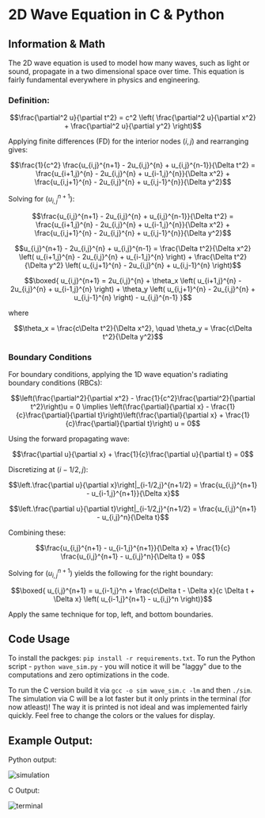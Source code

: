 # 2D Wave Equation in C & Python
## Information & Math

The 2D wave equation is used to model how many waves, such as light or sound, propagate in a two dimensional space over time. This equation is fairly fundamental everywhere in physics and engineering. 
### Definition:

```math
\frac{\partial^2 u}{\partial t^2} = c^2 \left( \frac{\partial^2 u}{\partial x^2} + \frac{\partial^2 u}{\partial y^2} \right)
```

Applying finite differences (FD) for the interior nodes $` (i, j) `$ and rearranging gives:
```math
\frac{1}{c^2} \frac{u_{i,j}^{n+1} - 2u_{i,j}^{n} + u_{i,j}^{n-1}}{\Delta t^2} =
\frac{u_{i+1,j}^{n} - 2u_{i,j}^{n} + u_{i-1,j}^{n}}{\Delta x^2} + 
\frac{u_{i,j+1}^{n} - 2u_{i,j}^{n} + u_{i,j-1}^{n}}{\Delta y^2}
```

Solving for $` ( u_{i,j}^{n+1} ) `$:
```math
\frac{u_{i,j}^{n+1} - 2u_{i,j}^{n} + u_{i,j}^{n-1}}{\Delta t^2} = \frac{u_{i+1,j}^{n} - 2u_{i,j}^{n} + u_{i-1,j}^{n}}{\Delta x^2} + \frac{u_{i,j+1}^{n} - 2u_{i,j}^{n} + u_{i,j-1}^{n}}{\Delta y^2}
```

```math
u_{i,j}^{n+1} - 2u_{i,j}^{n} + u_{i,j}^{n-1} = \frac{\Delta t^2}{\Delta x^2} \left( u_{i+1,j}^{n} - 2u_{i,j}^{n} + u_{i-1,j}^{n} \right) + \frac{\Delta t^2}{\Delta y^2} \left( u_{i,j+1}^{n} - 2u_{i,j}^{n} + u_{i,j-1}^{n} \right)
```

```math
\boxed{ u_{i,j}^{n+1} = 2u_{i,j}^{n} + \theta_x \left( u_{i+1,j}^{n} - 2u_{i,j}^{n} + u_{i-1,j}^{n} \right) 
+ \theta_y \left( u_{i,j+1}^{n} - 2u_{i,j}^{n} + u_{i,j-1}^{n} \right) - u_{i,j}^{n-1} }
```
where 
```math
\theta_x = \frac{c\Delta t^2}{\Delta x^2}, \quad \theta_y = \frac{c\Delta t^2}{\Delta y^2}
```

### Boundary Conditions

For boundary conditions, applying the 1D wave equation's radiating boundary conditions (RBCs):
```math
\left(\frac{\partial^2}{\partial x^2} - \frac{1}{c^2}\frac{\partial^2}{\partial t^2}\right)u = 0 \implies 
\left(\frac{\partial}{\partial x} - \frac{1}{c}\frac{\partial}{\partial t}\right)\left(\frac{\partial}{\partial x} + \frac{1}{c}\frac{\partial}{\partial t}\right) u = 0
```
Using the forward propagating wave:
```math
\frac{\partial u}{\partial x} + \frac{1}{c}\frac{\partial u}{\partial t} = 0
```

Discretizing at  $` (i-1/2, j) `$:
```math
\left.\frac{\partial u}{\partial x}\right|_{i-1/2,j}^{n+1/2} = \frac{u_{i,j}^{n+1} - u_{i-1,j}^{n+1}}{\Delta x}
```

```math
\left.\frac{\partial u}{\partial t}\right|_{i-1/2,j}^{n+1/2} = \frac{u_{i,j}^{n+1} - u_{i,j}^n}{\Delta t}
```

Combining these:
```math
\frac{u_{i,j}^{n+1} - u_{i-1,j}^{n+1}}{\Delta x} + \frac{1}{c} \frac{u_{i,j}^{n+1} - u_{i,j}^n}{\Delta t} = 0
```

Solving for  $` (u_{i,j}^{n+1}) `$ yields the following for the right boundary:
```math
\boxed{ u_{i,j}^{n+1} = u_{i-1,j}^n + \frac{c\Delta t - \Delta x}{c \Delta t + \Delta x} \left( u_{i-1,j}^{n+1} - u_{i,j}^n \right)}
```

Apply the same technique for top, left, and bottom boundaries.

## Code Usage

To install the packges: ```pip install -r requirements.txt```. To run the Python script - ```python wave_sim.py``` - you will notice it will be "laggy" due to the computations and zero optimizations in the code.

To run the C version build it via ```gcc -o sim wave_sim.c -lm``` and then ```./sim```. The simulation via C will be a lot faster but it only prints in the terminal (for now atleast)! The way it is printed is not ideal and was implemented fairly quickly. Feel free to change the colors or the values for display.

## Example Output:

Python output:

![simulation](https://github.com/user-attachments/assets/0d03d4ba-e9a2-4a28-aa39-787ba6962f42)

C Output:

![terminal](https://github.com/user-attachments/assets/c1c02d69-48d1-46bb-ae0a-3ae691418b12)

